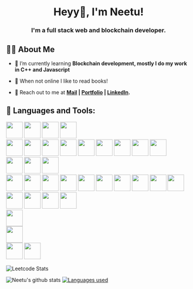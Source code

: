 ### <h1 align='center'>Heyy👋, I'm Neetu!</h1>

<h3 align="center">I'm a full stack web and blockchain developer.</h3>

## 🙋‍♂️ About Me


- 🌱 I’m currently learning **Blockchain development, mostly I do my work in C++ and Javascript**

- 👯 When not online I like to read books!
 
- 🧑 Reach out to me at **[Mail](chaudharyneetu749@gmail.com) | [Portfolio](https://neetu-749.github.io/portfolio/) | [LinkedIn](https://www.linkedin.com/in/neetu-kumari-169349206/).**

## 🚀 Languages and Tools:
<img src="https://img.icons8.com/color/96/000000/c-programming.png" width=45 height=45></img>
  <img src="https://img.icons8.com/color/96/000000/c-plus-plus-logo.png" width=45 height=45></img> 
   <img src="https://img.icons8.com/color/96/000000/html-5.png" width=45 height=45></img>
   <img src="https://img.icons8.com/color/96/000000/css3.png" width=45 height=45></img>  
   <img src="https://upload.wikimedia.org/wikipedia/commons/thumb/d/d5/Tailwind_CSS_Logo.svg/2048px-Tailwind_CSS_Logo.svg.png" width=45 height=45></img> 
   <img src="https://img.icons8.com/color/96/000000/bootstrap.png" width=45 height=45></img> 
   <img src="https://img.icons8.com/color/96/000000/javascript.png" width=45 height=45></img> 
  <img src="https://img.icons8.com/color/96/000000/typescript.png" width=45 height=45></img>
  <img src="https://i0.wp.com/cryptologos.cc/logos/ethereum-classic-etc-logo.png" width=45 height=45></img>
  <img src="https://th.bing.com/th/id/OIP.DoLrb9TggGLr4fmTyxI3SgHaHa?w=185&h=185&c=7&r=0&o=5&dpr=1.3&pid=1.7" width=45 height=45></img>
  <img src="https://th.bing.com/th/id/OIP.3Kxqv2h_xYIirjdADvBB4AHaHa?pid=ImgDet&rs=1" width=45 height=45></img>
  <img src="https://moonbeam.network/wp-content/uploads/2020/12/truffle-500.png" width=45 height=45></img>
  <img src="https://th.bing.com/th/id/OIP.Yf1Zol6GTLI2E5SzS_WJIwHaFS?pid=ImgDet&rs=1" width=45 height=45></img>  
  <img src="https://img.icons8.com/plasticine/100/000000/bash.png" width=45 height=45></img> 
  <img src="https://img.icons8.com/color/96/000000/mongodb.png" width=45 height=45></img>
  <img src="https://img.icons8.com/plasticine/100/000000/react.png" width=45 height=45></img>  
  <img src="https://img.icons8.com/color/96/000000/nodejs.png" width=45 height=45></img> 
  <img src="https://img.icons8.com/color/96/000000/firebase.png" width=45 height=45></img> 
  <img src="https://img.icons8.com/color/96/000000/mysql-logo.png" width=45 height=45></img>
  <img src="https://img.icons8.com/color/96/000000/postgreesql.png" width=45 height=45></img>
  <img src="https://cdn.worldvectorlogo.com/logos/fastapi.svg" width=45 height=45></img> 
   <img src="https://img.icons8.com/color/96/000000/kubernetes.png" width=45 height=45></img>
   <img src="https://img.icons8.com/color/96/000000/jenkins.png" width=45 height=45></img>
   <img src="https://img.icons8.com/color/96/000000/google-cloud.png" width=45 height=45></img>
   <img src="https://img.icons8.com/color/96/000000/heroku.png" width=45 height=45></img> 
   <img src="https://www.vectorlogo.zone/logos/netlify/netlify-icon.svg" width=45 height=45></img>    
   <img src="https://img.icons8.com/color/96/000000/git.png" width=45 height=45></img> 
   <img src="https://img.icons8.com/material-outlined/96/ffffff/github.png" width=45 height=45></img>
   <img src="https://img.icons8.com/color/96/000000/linux--v1.png" width=45 height=45></img>
   <img src="https://www.vectorlogo.zone/logos/getpostman/getpostman-icon.svg" width=45 height=45></img>   
   <img src="https://img.icons8.com/color/96/000000/ubuntu--v1.png" width=45 height=45></img>  
   <img src="https://img.icons8.com/doodle/96/000000/canva.png" width=45 height=45></img>  
   <img src="https://img.icons8.com/color/96/000000/markdown.png" width=45 height=45></img> 
   <img src="https://avatars.githubusercontent.com/u/44036562?s=280&v=4" width=45 height=45></img>
  
 ![Leetcode Stats](https://leetcode.card.workers.dev/?username=bestie&theme=unicorn)
 
 ![Neetu's github stats](https://github-readme-stats.vercel.app/api?username=neetu-749&show_icons=true&theme=highcontrast)
 <a href="https://github.com/jriyyya/github-readme-stats"><img alt="Languages used" src="https://github-readme-stats.vercel.app/api/top-langs/?username=neetu-749&langs_count=8&count_private=true&layout=compact&theme=react&hide_border=true&bg_color=0D1117" /></a>
